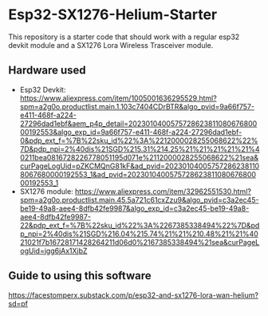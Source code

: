 # Esp32-SX1276-Helium-Starter 

This repository is a starter code that should work with a regular esp32 devkit module and a SX1276 Lora Wireless Trasceiver module.

## Hardware used
- Esp32 Devkit: https://www.aliexpress.com/item/1005001636295529.html?spm=a2g0o.productlist.main.1.103c7404CDrBTR&algo_pvid=9a66f757-e411-468f-a224-27296dad1ebf&aem_p4p_detail=202301040057572862381108067680000192553&algo_exp_id=9a66f757-e411-468f-a224-27296dad1ebf-0&pdp_ext_f=%7B%22sku_id%22%3A%2212000028255068622%22%7D&pdp_npi=2%40dis%21SGD%215.31%214.25%21%21%21%21%21%40211bea0816728226778051195d071e%2112000028255068622%21sea&curPageLogUid=pZKCMQnG81kF&ad_pvid=202301040057572862381108067680000192553_1&ad_pvid=202301040057572862381108067680000192553_1
- SX1276 module: https://www.aliexpress.com/item/32962551530.html?spm=a2g0o.productlist.main.45.5a721c61cxZzu9&algo_pvid=c3a2ec45-be19-49a8-aee4-8dfb42fe9987&algo_exp_id=c3a2ec45-be19-49a8-aee4-8dfb42fe9987-22&pdp_ext_f=%7B%22sku_id%22%3A%2267385338494%22%7D&pdp_npi=2%40dis%21SGD%216.04%215.74%21%21%210.48%21%21%4021021f7b16728171428264211d06d0%2167385338494%21sea&curPageLogUid=jgg6jAx1XjbZ

## Guide to using this software
https://facestomperx.substack.com/p/esp32-and-sx1276-lora-wan-helium?sd=pf

